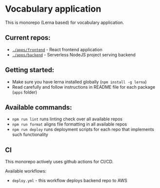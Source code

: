 # Vocabulary application

This is monorepo (Lerna based) for vocabulary application.

## Current repos:

- [`./apps/frontend`](apps/frontend/README.md) - React frontend application
- [`./apps/backend`](apps/backend/README.md) - Serverless NodeJS project serving backend

## Getting started:

- Make sure you have lerna installed globally (`npm install -g lerna`)
- Read carefully and follow instructions in README file for each package (`apps` folder)

## Available commands:

- `npm run lint` runs linting check over all available repos
- `npm run format` aligns file formatting in all available repos
- `npm run deploy` runs deployment scripts for each repo that implements such functionality

## CI
This monorepo actively uses github actions for CI/CD.

Available workflows:
- `deploy.yml` - this workflow deploys backend repo to AWS